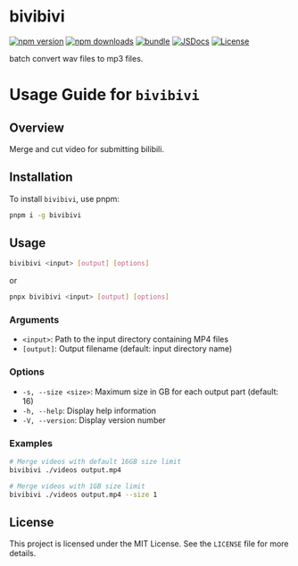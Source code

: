# bivibivi

[![npm version][npm-version-src]][npm-version-href]
[![npm downloads][npm-downloads-src]][npm-downloads-href]
[![bundle][bundle-src]][bundle-href]
[![JSDocs][jsdocs-src]][jsdocs-href]
[![License][license-src]][license-href]

batch convert wav files to mp3 files.

# Usage Guide for `bivibivi`

## Overview

Merge and cut video for submitting bilibili.

## Installation

To install `bivibivi`, use pnpm:

```sh
pnpm i -g bivibivi
```

## Usage

```sh
bivibivi <input> [output] [options]
```

or

```sh
pnpx bivibivi <input> [output] [options]
```

### Arguments

- `<input>`: Path to the input directory containing MP4 files
- `[output]`: Output filename (default: input directory name)

### Options

- `-s, --size <size>`: Maximum size in GB for each output part (default: 16)
- `-h, --help`: Display help information
- `-V, --version`: Display version number

### Examples

```sh
# Merge videos with default 16GB size limit
bivibivi ./videos output.mp4

# Merge videos with 1GB size limit
bivibivi ./videos output.mp4 --size 1
```

## License

This project is licensed under the MIT License. See the `LICENSE` file for more details.

<!-- Badges -->
[npm-version-src]: https://img.shields.io/npm/v/bivibivi?style=flat&colorA=080f12&colorB=1fa669
[npm-version-href]: https://npmjs.com/package/bivibivi
[npm-downloads-src]: https://img.shields.io/npm/dm/bivibivi?style=flat&colorA=080f12&colorB=1fa669
[npm-downloads-href]: https://npmjs.com/package/bivibivi
[bundle-src]: https://img.shields.io/bundlephobia/minzip/bivibivi?style=flat&colorA=080f12&colorB=1fa669&label=minzip
[bundle-href]: https://bundlephobia.com/result?p=bivibivi
[license-src]: https://img.shields.io/github/license/gweesin/bivibivi.svg?style=flat&colorA=080f12&colorB=1fa669
[license-href]: https://github.com/gweesin/bivibivi/blob/main/LICENSE
[jsdocs-src]: https://img.shields.io/badge/jsdocs-reference-080f12?style=flat&colorA=080f12&colorB=1fa669
[jsdocs-href]: https://www.jsdocs.io/package/bivibivi
